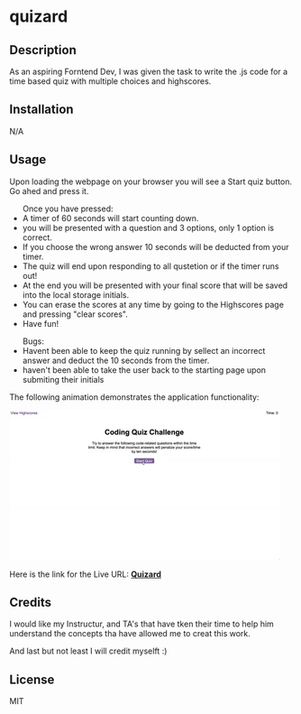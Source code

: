 # quizard
## Description
As an aspiring Forntend Dev, I was given the task to write the .js code for a time based quiz with multiple choices and highscores.

## Installation
N/A

## Usage
Upon loading the webpage on your browser you will see a Start quiz button. Go ahed and press it.
 
 <ul>Once you have pressed:
        <li>A timer of 60 seconds will start counting down.</li>
        <li>you will be presented with a question and 3 options, only 1 option is correct.</li>
        <li>If you choose the wrong answer 10 seconds will be deducted from your timer.</li>
        <li>The quiz will end upon responding to all qustetion or if the timer runs out!</li>
        <li>At the end you will be presented with your final score that will be saved into the local storage initials. </li>
        <li> You can erase the scores at any time by going to the Highscores page and pressing "clear scores".</li>
        <li>Have fun!</li>
 </ul>
 <ul> Bugs:
    <li>Havent been able to keep the quiz running by sellect an incorrect answer and deduct the 10 seconds from the timer.</li>
    <li> haven't been able to take the user back to the starting page upon submiting their initials</li>
</ul>
        


The following animation demonstrates the application functionality:

![Animation of code quiz. Presses button to start quiz. Clicks the button for the answer to each question, displays if answer was correct or incorrect. Quiz finishes and displays high scores. User adds their intials, then clears their intials and starts over.](./08-web-apis-challenge-demo.gif)


Here is the link for the Live URL:
<a href="https://jcbarradas.github.io/quizard/"> <strong> Quizard</strong> </a>

## Credits
I would like my Instructur, and TA's that have tken their time to help him understand the concepts tha have allowed me to creat this work.

And last but not least I will credit myselft :)

## License
MIT
